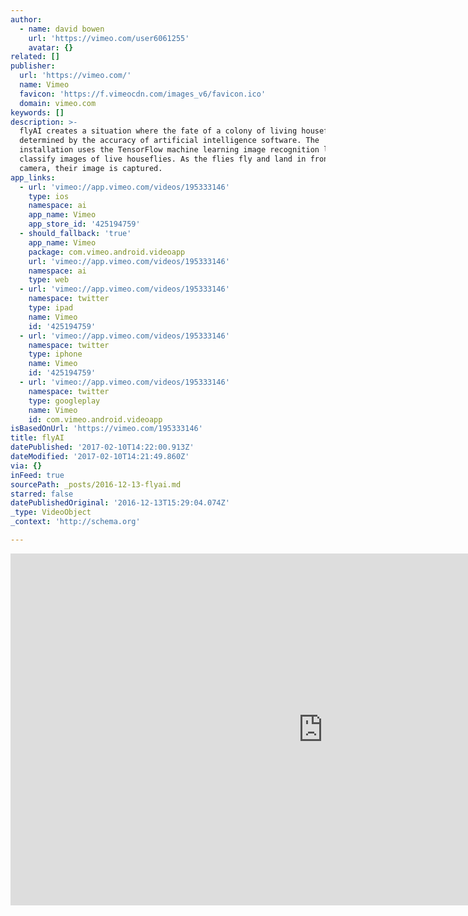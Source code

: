 ```yaml
---
author:
  - name: david bowen
    url: 'https://vimeo.com/user6061255'
    avatar: {}
related: []
publisher:
  url: 'https://vimeo.com/'
  name: Vimeo
  favicon: 'https://f.vimeocdn.com/images_v6/favicon.ico'
  domain: vimeo.com
keywords: []
description: >-
  flyAI creates a situation where the fate of a colony of living houseflies is
  determined by the accuracy of artificial intelligence software. The
  installation uses the TensorFlow machine learning image recognition library to
  classify images of live houseflies. As the flies fly and land in front of a
  camera, their image is captured.
app_links:
  - url: 'vimeo://app.vimeo.com/videos/195333146'
    type: ios
    namespace: ai
    app_name: Vimeo
    app_store_id: '425194759'
  - should_fallback: 'true'
    app_name: Vimeo
    package: com.vimeo.android.videoapp
    url: 'vimeo://app.vimeo.com/videos/195333146'
    namespace: ai
    type: web
  - url: 'vimeo://app.vimeo.com/videos/195333146'
    namespace: twitter
    type: ipad
    name: Vimeo
    id: '425194759'
  - url: 'vimeo://app.vimeo.com/videos/195333146'
    namespace: twitter
    type: iphone
    name: Vimeo
    id: '425194759'
  - url: 'vimeo://app.vimeo.com/videos/195333146'
    namespace: twitter
    type: googleplay
    name: Vimeo
    id: com.vimeo.android.videoapp
isBasedOnUrl: 'https://vimeo.com/195333146'
title: flyAI
datePublished: '2017-02-10T14:22:00.913Z'
dateModified: '2017-02-10T14:21:49.860Z'
via: {}
inFeed: true
sourcePath: _posts/2016-12-13-flyai.md
starred: false
datePublishedOriginal: '2016-12-13T15:29:04.074Z'
_type: VideoObject
_context: 'http://schema.org'

---
```

<iframe src="https://cdn.embedly.com/widgets/media.html?src=https%3A%2F%2Fplayer.vimeo.com%2Fvideo%2F195333146&amp;url=https%3A%2F%2Fvimeo.com%2F195333146&amp;image=https%3A%2F%2Fi.vimeocdn.com%2Fvideo%2F607513521_1280.jpg&amp;key=b7d04c9b404c499eba89ee7072e1c4f7&amp;type=text%2Fhtml&amp;schema=vimeo" width="1000" height="563" scrolling="no" frameborder="0" allowfullscreen="" style=""></iframe>
